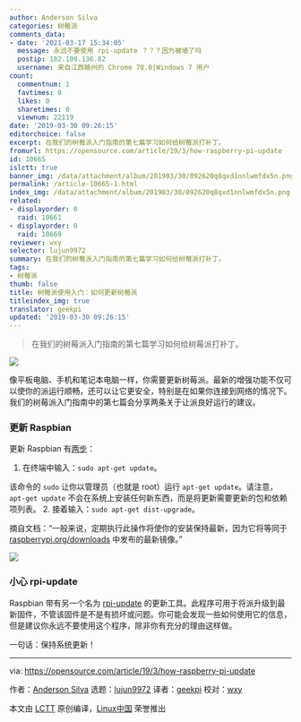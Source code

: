 ```yaml
---
author: Anderson Silva
categories: 树莓派
comments_data:
- date: '2021-03-17 15:34:05'
  message: 永远不要使用 rpi-update ？？？因为被墙了吗
  postip: 182.109.136.82
  username: 来自江西赣州的 Chrome 78.0|Windows 7 用户
count:
  commentnum: 1
  favtimes: 0
  likes: 0
  sharetimes: 0
  viewnum: 22119
date: '2019-03-30 09:26:15'
editorchoice: false
excerpt: 在我们的树莓派入门指南的第七篇学习如何给树莓派打补丁。
fromurl: https://opensource.com/article/19/3/how-raspberry-pi-update
id: 10665
islctt: true
banner_img: /data/attachment/album/201903/30/092620q8qxd1nnlwmfdx5n.png
permalink: /article-10665-1.html
index_img: /data/attachment/album/201903/30/092620q8qxd1nnlwmfdx5n.png.thumb.jpg
related:
- displayorder: 0
  raid: 10661
- displayorder: 0
  raid: 10669
reviewer: wxy
selector: lujun9972
summary: 在我们的树莓派入门指南的第七篇学习如何给树莓派打补丁。
tags:
- 树莓派
thumb: false
title: 树莓派使用入门：如何更新树莓派
titleindex_img: true
translator: geekpi
updated: '2019-03-30 09:26:15'
---
```



> 
> 在我们的树莓派入门指南的第七篇学习如何给树莓派打补丁。
> 
> 
> 


![](/data/attachment/album/201903/30/092620q8qxd1nnlwmfdx5n.png)


像平板电脑、手机和笔记本电脑一样，你需要更新树莓派。最新的增强功能不仅可以使你的派运行顺畅，还可以让它更安全，特别是在如果你连接到网络的情况下。我们的树莓派入门指南中的第七篇会分享两条关于让派良好运行的建议。


### 更新 Raspbian


更新 Raspbian 有[两步](https://www.raspberrypi.org/documentation/raspbian/updating.md)：


1. 在终端中输入：`sudo apt-get update`。


该命令的 `sudo` 让你以管理员（也就是 root）运行 `apt-get update`。请注意，`apt-get update` 不会在系统上安装任何新东西，而是将更新需要更新的包和依赖项列表。
2. 接着输入：`sudo apt-get dist-upgrade`。


摘自文档：“一般来说，定期执行此操作将使你的安装保持最新，因为它将等同于 [raspberrypi.org/downloads](https://www.raspberrypi.org/downloads/) 中发布的最新镜像。”


![](/data/attachment/album/201903/30/092621u9ahdlucacw4jjgd.png)


### 小心 rpi-update


Raspbian 带有另一个名为 [rpi-update](https://github.com/Hexxeh/rpi-update) 的更新工具。此程序可用于将派升级到最新固件，不管该固件是不是有损坏或问题。你可能会发现一些如何使用它的信息，但是建议你永远不要使用这个程序，除非你有充分的理由这样做。


一句话：保持系统更新！




---


via: <https://opensource.com/article/19/3/how-raspberry-pi-update>


作者：[Anderson Silva](https://opensource.com/users/ansilva) 选题：[lujun9972](https://github.com/lujun9972) 译者：[geekpi](https://github.com/geekpi) 校对：[wxy](https://github.com/wxy)


本文由 [LCTT](https://github.com/LCTT/TranslateProject) 原创编译，[Linux中国](https://linux.cn/) 荣誉推出